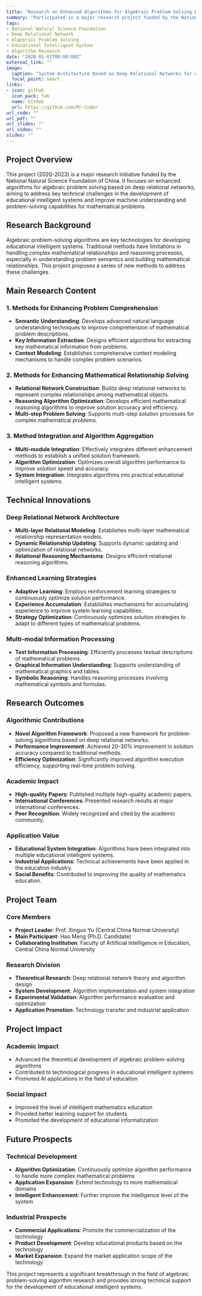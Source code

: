 ```yaml
---
title: "Research on Enhanced Algorithms for Algebraic Problem Solving Based on Deep Relational Networks"
summary: "Participated in a major research project funded by the National Natural Science Foundation of China, focusing on enhanced algorithms for algebraic problem solving based on deep relational networks to improve the problem-solving capabilities of educational intelligent systems."
tags:
- National Natural Science Foundation
- Deep Relational Network
- Algebraic Problem Solving
- Educational Intelligent System
- Algorithm Research
date: "2020-01-01T00:00:00Z"
external_link: ""
image:
  caption: "System Architecture Based on Deep Relational Networks for Algebraic Problem Solving"
  focal_point: Smart
links:
- icon: github
  icon_pack: fab
  name: GitHub
  url: https://github.com/Mr-Coder
url_code: ""
url_pdf: ""
url_slides: ""
url_video: ""
slides: ""
---
```


## Project Overview

This project (2020-2023) is a major research initiative funded by the National Natural Science Foundation of China. It focuses on enhanced algorithms for algebraic problem solving based on deep relational networks, aiming to address key technical challenges in the development of educational intelligent systems and improve machine understanding and problem-solving capabilities for mathematical problems.

## Research Background

Algebraic problem-solving algorithms are key technologies for developing educational intelligent systems. Traditional methods have limitations in handling complex mathematical relationships and reasoning processes, especially in understanding problem semantics and building mathematical relationships. This project proposes a series of new methods to address these challenges.

## Main Research Content

### 1. Methods for Enhancing Problem Comprehension
- **Semantic Understanding**: Develops advanced natural language understanding techniques to improve comprehension of mathematical problem descriptions.
- **Key Information Extraction**: Designs efficient algorithms for extracting key mathematical information from problems.
- **Context Modeling**: Establishes comprehensive context modeling mechanisms to handle complex problem scenarios.

### 2. Methods for Enhancing Mathematical Relationship Solving
- **Relational Network Construction**: Builds deep relational networks to represent complex relationships among mathematical objects.
- **Reasoning Algorithm Optimization**: Develops efficient mathematical reasoning algorithms to improve solution accuracy and efficiency.
- **Multi-step Problem Solving**: Supports multi-step solution processes for complex mathematical problems.

### 3. Method Integration and Algorithm Aggregation
- **Multi-module Integration**: Effectively integrates different enhancement methods to establish a unified solution framework.
- **Algorithm Optimization**: Optimizes overall algorithm performance to improve solution speed and accuracy.
- **System Integration**: Integrates algorithms into practical educational intelligent systems.

## Technical Innovations

### Deep Relational Network Architecture
- **Multi-layer Relational Modeling**: Establishes multi-layer mathematical relationship representation models.
- **Dynamic Relationship Updating**: Supports dynamic updating and optimization of relational networks.
- **Relational Reasoning Mechanisms**: Designs efficient relational reasoning algorithms.

### Enhanced Learning Strategies
- **Adaptive Learning**: Employs reinforcement learning strategies to continuously optimize solution performance.
- **Experience Accumulation**: Establishes mechanisms for accumulating experience to improve system learning capabilities.
- **Strategy Optimization**: Continuously optimizes solution strategies to adapt to different types of mathematical problems.

### Multi-modal Information Processing
- **Text Information Processing**: Efficiently processes textual descriptions of mathematical problems.
- **Graphical Information Understanding**: Supports understanding of mathematical graphics and tables.
- **Symbolic Reasoning**: Handles reasoning processes involving mathematical symbols and formulas.

## Research Outcomes

### Algorithmic Contributions
- **Novel Algorithm Framework**: Proposed a new framework for problem-solving algorithms based on deep relational networks.
- **Performance Improvement**: Achieved 20-30% improvement in solution accuracy compared to traditional methods.
- **Efficiency Optimization**: Significantly improved algorithm execution efficiency, supporting real-time problem solving.

### Academic Impact
- **High-quality Papers**: Published multiple high-quality academic papers.
- **International Conferences**: Presented research results at major international conferences.
- **Peer Recognition**: Widely recognized and cited by the academic community.

### Application Value
- **Educational System Integration**: Algorithms have been integrated into multiple educational intelligent systems.
- **Industrial Applications**: Technical achievements have been applied in the education industry.
- **Social Benefits**: Contributed to improving the quality of mathematics education.

## Project Team

### Core Members
- **Project Leader**: Prof. Xinguo Yu (Central China Normal University)
- **Main Participant**: Hao Meng (Ph.D. Candidate)
- **Collaborating Institution**: Faculty of Artificial Intelligence in Education, Central China Normal University

### Research Division
- **Theoretical Research**: Deep relational network theory and algorithm design
- **System Development**: Algorithm implementation and system integration
- **Experimental Validation**: Algorithm performance evaluation and optimization
- **Application Promotion**: Technology transfer and industrial application

## Project Impact

### Academic Impact
- Advanced the theoretical development of algebraic problem-solving algorithms
- Contributed to technological progress in educational intelligent systems
- Promoted AI applications in the field of education

### Social Impact
- Improved the level of intelligent mathematics education
- Provided better learning support for students
- Promoted the development of educational informatization

## Future Prospects

### Technical Development
- **Algorithm Optimization**: Continuously optimize algorithm performance to handle more complex mathematical problems
- **Application Expansion**: Extend technology to more mathematical domains
- **Intelligent Enhancement**: Further improve the intelligence level of the system

### Industrial Prospects
- **Commercial Applications**: Promote the commercialization of the technology
- **Product Development**: Develop educational products based on the technology
- **Market Expansion**: Expand the market application scope of the technology

This project represents a significant breakthrough in the field of algebraic problem-solving algorithm research and provides strong technical support for the development of educational intelligent systems. 